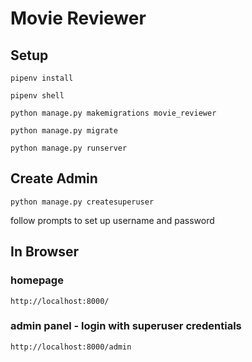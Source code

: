 # Movie Reviewer

## Setup

`pipenv install`

`pipenv shell`

`python manage.py makemigrations movie_reviewer`

`python manage.py migrate`

`python manage.py runserver`

## Create Admin

`python manage.py createsuperuser`

follow prompts to set up username and password

## In Browser

### homepage

`http://localhost:8000/`

### admin panel - login with superuser credentials

`http://localhost:8000/admin`

